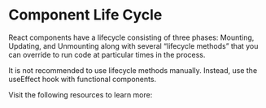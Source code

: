 # Component Life Cycle

React components have a lifecycle consisting of three phases: Mounting, Updating, and Unmounting along with several “lifecycle methods” that you can override to run code at particular times in the process.

It is not recommended to use lifecycle methods manually. Instead, use the useEffect hook with functional components.

Visit the following resources to learn more: